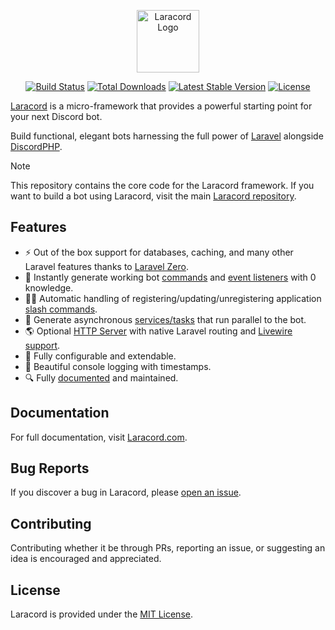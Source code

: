 <p align="center">
    <img title="Laracord" height="100" src="https://raw.githubusercontent.com/laracord/laracord.com/main/public/images/logo-full-dark.png" alt="Laracord Logo" />
</p>

<p align="center">
  <a href="https://github.com/laracord/framework/actions"><img src="https://img.shields.io/github/actions/workflow/status/laracord/framework/main.yml?branch=main&style=flat-square" alt="Build Status" /></a>
  <a href="https://packagist.org/packages/laracord/framework"><img src="https://img.shields.io/packagist/dt/laracord/framework.svg?style=flat-square" alt="Total Downloads" /></a>
  <a href="https://packagist.org/packages/laracord/framework"><img src="https://img.shields.io/packagist/v/laracord/framework.svg?style=flat-square" alt="Latest Stable Version" /></a>
  <a href="https://packagist.org/packages/laracord/framework"><img src="https://img.shields.io/packagist/l/laracord/framework.svg?style=flat-square" alt="License" /></a>
</p>

[Laracord](https://github.com/laracord/laracord) is a micro-framework that provides a powerful starting point for your next Discord bot.

Build functional, elegant bots harnessing the full power of [Laravel](https://laravel.com/) alongside [DiscordPHP](https://github.com/discord-php/DiscordPHP).

> [!NOTE]
> This repository contains the core code for the Laracord framework. If you want to build a bot using Laracord, visit the main [Laracord repository](https://github.com/laracord/laracord).

## Features

- ⚡️ Out of the box support for databases, caching, and many other Laravel features thanks to [Laravel Zero](https://laravel-zero.com/).
- 🚀 Instantly generate working bot [commands](https://laracord.com/docs/commands) and [event listeners](https://laracord.com/docs/events) with 0 knowledge.
- 🧑‍💻 Automatic handling of registering/updating/unregistering application [slash commands](https://laracord.com/docs/slash-commands).
- 👷 Generate asynchronous [services/tasks](https://laracord.com/docs/services) that run parallel to the bot.
- 🌎 Optional [HTTP Server](https://laracord.com/docs/http-server) with native Laravel routing and [Livewire support](https://laracord.com/docs/livewire).
- 🔧 Fully configurable and extendable.
- 💄 Beautiful console logging with timestamps.
- 🔍️ Fully [documented](https://laracord.com) and maintained.

## Documentation

For full documentation, visit [Laracord.com](https://laracord.com).

## Bug Reports

If you discover a bug in Laracord, please [open an issue](https://github.com/laracord/framework/issues).

## Contributing

Contributing whether it be through PRs, reporting an issue, or suggesting an idea is encouraged and appreciated.

## License

Laracord is provided under the [MIT License](LICENSE.md).

